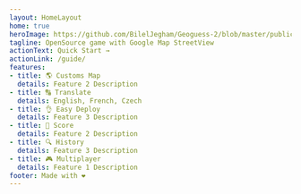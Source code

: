 ```yaml
---
layout: HomeLayout
home: true
heroImage: https://github.com/BilelJegham/Geoguess-2/blob/master/public/img/icons/android-icon-144x144.png?raw=true
tagline: OpenSource game with Google Map StreetView  
actionText: Quick Start →
actionLink: /guide/
features:
- title: 🌎 Customs Map
  details: Feature 2 Description
- title: 🔠 Translate
  details: English, French, Czech
- title: 👌 Easy Deploy
  details: Feature 3 Description
- title: 🥇 Score
  details: Feature 2 Description
- title: 🔍 History
  details: Feature 3 Description
- title: 🎮 Multiplayer
  details: Feature 1 Description
footer: Made with ❤️
---
```



